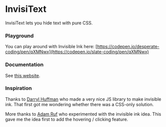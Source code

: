 # InvisiText

InvisiText lets you hide text with pure CSS.

### Playground
You can play around with Invisible Ink here: [https://codepen.io/desperate-coding/pen/qXMNwx](https://codepen.io/slate-coding/pen/qXMNwx)

### Documentation
See [this website](http://invisi-text.surge.sh).

### Inspiration
Thanks to [Darryl Huffman](https://codepen.io/darrylhuffman/pen/EyyNEP) who made a very nice JS library to make invisible ink. That first got me wondering whether there was a CSS-only solution.

More thanks to [Adam Ruf](https://codepen.io/adamruf/pen/GZwdrY) who experimented with the invisible ink idea. This gave me the idea first to add the hovering / clicking feature.  

